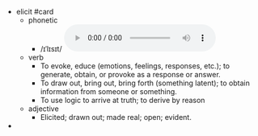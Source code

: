 - elicit #card
	- phonetic
		- /ɪˈlɪsɪt/
		  <audio controls><source src="https://api.dictionaryapi.dev/media/pronunciations/en/elicit-us.mp3"></audio>
	- verb
		- To evoke, educe (emotions, feelings, responses, etc.); to generate, obtain, or provoke as a response or answer.
		- To draw out, bring out, bring forth (something latent); to obtain information from someone or something.
		- To use logic to arrive at truth; to derive by reason
	- adjective
		- Elicited; drawn out; made real; open; evident.
-